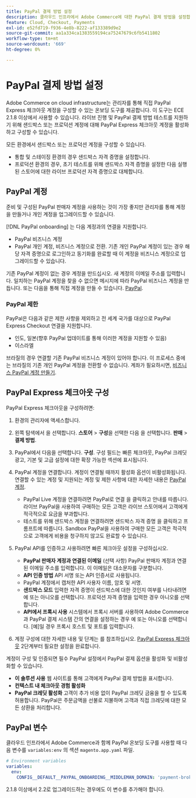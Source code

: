 ```yaml
---
title: PayPal 결제 방법 설정
description: 클라우드 인프라에서 Adobe Commerce에 대한 PayPal 결제 방법을 설정합니다.
feature: Cloud, Checkout, Payments
exl-id: e52fd719-f936-4e8b-8222-af133389d9e2
source-git-commit: aa1a334ca1383559194ca75247679c6fb5411802
workflow-type: tm+mt
source-wordcount: '669'
ht-degree: 0%

---
```


# PayPal 결제 방법 설정

Adobe Commerce on cloud infrastructure는 관리자를 통해 직접 PayPal Express 체크아웃 계정을 구성할 수 있는 온보딩 도구를 제공합니다. 이 도구는 ECE 2.1.8 이상에서 사용할 수 있습니다. 라이브 진행 및 PayPal 결제 방법 테스트를 지원하기 위해 샌드박스 또는 프로덕션 계정에 대해 PayPal Express 체크아웃 계정을 활성화하고 구성할 수 있습니다.

모든 환경에서 샌드박스 또는 프로덕션 계정을 구성할 수 있습니다.

* 통합 및 스테이징 환경의 경우 샌드박스 자격 증명을 설정합니다.
* 프로덕션 환경의 경우, 초기 테스트를 위해 샌드박스 자격 증명을 설정한 다음 실행된 스토어에 대한 라이브 프로덕션 자격 증명으로 대체합니다.

## PayPal 계정

준비 및 구성된 PayPal 판매자 계정을 사용하는 것이 가장 좋지만 관리자를 통해 계정을 만들거나 개인 계정을 업그레이드할 수 있습니다.

[!DNL PayPal onboarding] 는 다음 계정과의 연결을 지원합니다.

* PayPal 비즈니스 계정
* PayPal 개인 계정, 비즈니스 계정으로 전환. 기존 개인 PayPal 계정이 있는 경우 해당 자격 증명으로 로그인하고 동기화를 완료할 때 이 계정을 비즈니스 계정으로 업그레이드할 수 있습니다.

기존 PayPal 계정이 없는 경우 계정을 만드십시오. 새 계정의 이메일 주소를 입력합니다. 일치하는 PayPal 계정을 찾을 수 없으면 메시지에 따라 PayPal 비즈니스 계정을 만듭니다. 또는 다음을 통해 직접 계정을 만들 수 있습니다. [PayPal](https://www.paypal.com/us/webapps/mpp/account-selection).

### PayPal 제한

PayPal은 다음과 같은 제한 사항을 제외하고 전 세계 국가를 대상으로 PayPal Express Checkout 연결을 지원합니다.

* 인도, 일본(향후 PayPal 업데이트를 통해 이러한 계정을 지원할 수 있음)
* 이스라엘

브라질의 경우 연결할 기존 PayPal 비즈니스 계정이 있어야 합니다. 이 프로세스 중에는 브라질의 기존 개인 PayPal 계정을 전환할 수 없습니다. 계좌가 필요하시면, [비즈니스 PayPal 계정 만들기](https://www.paypal.com/us/webapps/mpp/account-selection).

## PayPal Express 체크아웃 구성

PayPal Express 체크아웃을 구성하려면:

1. 환경의 관리자에 액세스합니다.
1. 왼쪽 탐색에서 을 선택합니다. **스토어** > **구성**&#x200B;을 선택한 다음 을 선택합니다. **판매** > **결제 방법**.
1. PayPal에서 다음을 선택합니다. **구성**. 구성 필드는 빠른 체크아웃, PayPal 크레딧 광고, 기본 및 고급 설정에 대한 확장 가능한 섹션에 표시됩니다.
1. PayPal 계정을 연결합니다. 계정이 연결될 때까지 활성화 옵션이 비활성화됩니다. 연결할 수 있는 계정 및 지원되는 계정 및 제한 사항에 대한 자세한 내용은 [PayPal 계정](#paypal-account).

   * PayPal Live 계정을 연결하려면 PayPal로 연결 을 클릭하고 안내를 따릅니다. 라이브 PayPal을 사용하여 구매하는 모든 고객은 라이브 스토어에서 고객에게 적극적으로 요금을 부과합니다.
   * 테스트를 위해 샌드박스 계정을 연결하려면 샌드박스 자격 증명 을 클릭하고 프롬프트에 따릅니다. Sandbox PayPal을 사용하여 구매한 모든 고객은 적극적으로 고객에게 비용을 청구하지 않고도 완료할 수 있습니다.

1. PayPal API를 인증하고 사용하려면 빠른 체크아웃 설정을 구성하십시오.

   * **PayPal 판매자 계정과 연결된 이메일** (선택 사항) PayPal 판매자 계정과 연결된 이메일 주소를 입력합니다. 이 이메일은 대소문자를 구분합니다.
   * **API 인증 방법** API 서명 또는 API 인증서로 사용됩니다.
   * PayPal 계정에서 캡처한 API 사용자 이름, 암호 및 서명.
   * **샌드박스 모드** 입력한 자격 증명이 샌드박스에 대한 것인지 여부를 나타내려면 예 또는 아니오를 선택합니다. 프로덕션 자격 증명을 입력한 경우 아니오를 선택합니다.
   * **API에서 프록시 사용** 시스템에서 프록시 서버를 사용하여 Adobe Commerce과 PayPal 결제 시스템 간의 연결을 설정하는 경우 예 또는 아니오를 선택합니다. [예]일 경우 프록시 호스트 및 포트를 입력합니다.

1. 계정 구성에 대한 자세한 내용 및 단계는 를 참조하십시오. [PayPal Express 체크아웃](https://docs.magento.com/user-guide/payment/paypal-express-checkout.html) 2단계부터 필요한 설정을 완료합니다.

계정이 구성 및 인증되면 필수 PayPal 설정에서 PayPal 결제 옵션을 활성화 및 비활성화할 수 있습니다.

* **이 솔루션 사용** 웹 사이트를 통해 고객에게 PayPal 결제 방법을 표시합니다.
* **컨텍스트 내 체크아웃 경험 활성화**
* **PayPal 크레딧 활성화** 고객이 추가 비용 없이 PayPal 크레딧 금융을 할 수 있도록 허용합니다. PayPal은 주문금액을 선불로 지불하며 고객과 직접 크레딧에 대한 모든 상환을 처리합니다.

## PayPal 변수

클라우드 인프라에서 Adobe Commerce과 함께 PayPal 온보딩 도구를 사용할 때 다음 변수를 `variables:env` 의 섹션 `magento.app.yaml` 파일.

```yaml
# Environment variables
variables:
  env:
    CONFIG__DEFAULT__PAYPAL_ONBOARDING__MIDDLEMAN_DOMAIN: 'payment-broker.magento.com'
```

2.1.8 이상에서 2.2로 업그레이드하는 경우에도 이 변수를 추가해야 합니다.
